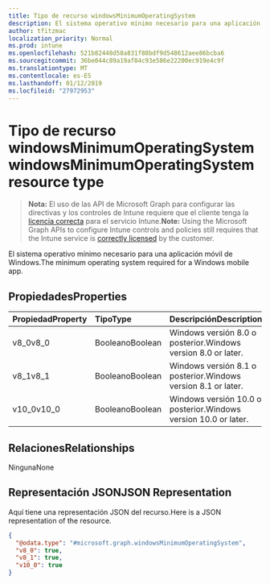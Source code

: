 ```yaml
---
title: Tipo de recurso windowsMinimumOperatingSystem
description: El sistema operativo mínimo necesario para una aplicación móvil de Windows.
author: tfitzmac
localization_priority: Normal
ms.prod: intune
ms.openlocfilehash: 521b82448d58a831f88bdf9d548612aee86bcba6
ms.sourcegitcommit: 36be044c89a19af84c93e586e22200ec919e4c9f
ms.translationtype: MT
ms.contentlocale: es-ES
ms.lasthandoff: 01/12/2019
ms.locfileid: "27972953"
---
```

# <a name="windowsminimumoperatingsystem-resource-type"></a><span data-ttu-id="9ea2d-103">Tipo de recurso windowsMinimumOperatingSystem</span><span class="sxs-lookup"><span data-stu-id="9ea2d-103">windowsMinimumOperatingSystem resource type</span></span>

> <span data-ttu-id="9ea2d-104">**Nota:** El uso de las API de Microsoft Graph para configurar las directivas y los controles de Intune requiere que el cliente tenga la [licencia correcta](https://go.microsoft.com/fwlink/?linkid=839381) para el servicio Intune.</span><span class="sxs-lookup"><span data-stu-id="9ea2d-104">**Note:** Using the Microsoft Graph APIs to configure Intune controls and policies still requires that the Intune service is [correctly licensed](https://go.microsoft.com/fwlink/?linkid=839381) by the customer.</span></span>

<span data-ttu-id="9ea2d-105">El sistema operativo mínimo necesario para una aplicación móvil de Windows.</span><span class="sxs-lookup"><span data-stu-id="9ea2d-105">The minimum operating system required for a Windows mobile app.</span></span>
## <a name="properties"></a><span data-ttu-id="9ea2d-106">Propiedades</span><span class="sxs-lookup"><span data-stu-id="9ea2d-106">Properties</span></span>
|<span data-ttu-id="9ea2d-107">Propiedad</span><span class="sxs-lookup"><span data-stu-id="9ea2d-107">Property</span></span>|<span data-ttu-id="9ea2d-108">Tipo</span><span class="sxs-lookup"><span data-stu-id="9ea2d-108">Type</span></span>|<span data-ttu-id="9ea2d-109">Descripción</span><span class="sxs-lookup"><span data-stu-id="9ea2d-109">Description</span></span>|
|:---|:---|:---|
|<span data-ttu-id="9ea2d-110">v8_0</span><span class="sxs-lookup"><span data-stu-id="9ea2d-110">v8_0</span></span>|<span data-ttu-id="9ea2d-111">Booleano</span><span class="sxs-lookup"><span data-stu-id="9ea2d-111">Boolean</span></span>|<span data-ttu-id="9ea2d-112">Windows versión 8.0 o posterior.</span><span class="sxs-lookup"><span data-stu-id="9ea2d-112">Windows version 8.0 or later.</span></span>|
|<span data-ttu-id="9ea2d-113">v8_1</span><span class="sxs-lookup"><span data-stu-id="9ea2d-113">v8_1</span></span>|<span data-ttu-id="9ea2d-114">Booleano</span><span class="sxs-lookup"><span data-stu-id="9ea2d-114">Boolean</span></span>|<span data-ttu-id="9ea2d-115">Windows versión 8.1 o posterior.</span><span class="sxs-lookup"><span data-stu-id="9ea2d-115">Windows version 8.1 or later.</span></span>|
|<span data-ttu-id="9ea2d-116">v10_0</span><span class="sxs-lookup"><span data-stu-id="9ea2d-116">v10_0</span></span>|<span data-ttu-id="9ea2d-117">Booleano</span><span class="sxs-lookup"><span data-stu-id="9ea2d-117">Boolean</span></span>|<span data-ttu-id="9ea2d-118">Windows versión 10.0 o posterior.</span><span class="sxs-lookup"><span data-stu-id="9ea2d-118">Windows version 10.0 or later.</span></span>|

## <a name="relationships"></a><span data-ttu-id="9ea2d-119">Relaciones</span><span class="sxs-lookup"><span data-stu-id="9ea2d-119">Relationships</span></span>
<span data-ttu-id="9ea2d-120">Ninguna</span><span class="sxs-lookup"><span data-stu-id="9ea2d-120">None</span></span>
## <a name="json-representation"></a><span data-ttu-id="9ea2d-121">Representación JSON</span><span class="sxs-lookup"><span data-stu-id="9ea2d-121">JSON Representation</span></span>
<span data-ttu-id="9ea2d-122">Aquí tiene una representación JSON del recurso.</span><span class="sxs-lookup"><span data-stu-id="9ea2d-122">Here is a JSON representation of the resource.</span></span>
<!-- {
  "blockType": "resource",
  "@odata.type": "microsoft.graph.windowsMinimumOperatingSystem"
}
-->
``` json
{
  "@odata.type": "#microsoft.graph.windowsMinimumOperatingSystem",
  "v8_0": true,
  "v8_1": true,
  "v10_0": true
}
```



